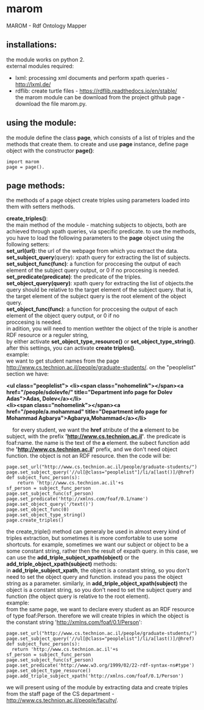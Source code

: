 # marom
MAROM - Rdf Ontology Mapper

## installations:
the module works on python 2.  
external modules required:  
* lxml: processing xml documents and perform xpath queries - http://lxml.de/  
* rdflib: create turtle files - https://rdflib.readthedocs.io/en/stable/  
the marom module can be download from the project github page - download the file marom.py.   

## using the module: 
the module define the class __page__, which consists of a list of triples and the methods that create them.
to create and use __page__ instance, define page object with the constructor **page()**:  
  ```   
  import marom     
  page = page().  
  ```  
  
  ## page methods:  
  
 the methods of a page object create triples using parameters loaded into them with setters methods.  
 
 __create_triples()__:  
 the main method of the module - matching subjects to objects, both are achieved through xpath queries,
 via specific predicate. to use the methods, you have to load the following parameters to the  __page__ object 
 using the following setters:  
 __set_url(url)__: the url of the webpage from which you extract the data.  
 __set_subject_query__(query): xpath query for extracting the list of subjects.  
 __set_subject_func(func)__: a function for proccesing the output of each element of the subject query output, or 0 if no 
 proccesing is needed.  
 __set_predicate(predicate)__: the predicate of the triples.  
 __set_object_query(query)__: xpath query for extracting the list of objects.the query should be relative to the target
 element of the subject query. that is, the target element of the subject query is the root element of the object query.    
 __set_object_func(func)__: a function for proccesing the output of each element of the object query output, or 0 if no   
 proccesing is needed.    
 in adition, you will need to mention wethter the object of the triple is another RDF resource or a reguler string,  
 by either activate __set_object_type_resource()__ or __set_object_type_string()__.    
 after this settings, you can activate __create triples()__.  
 example:  
 we want to get student names from the page http://www.cs.technion.ac.il/people/graduate-students/. on the  "peoplelist" section we have:
   
   
**\<ul class="peoplelist">
 \<li>\<span class="nohomelink">\</span>\<a href="/people/sdolevfe/" title="Department info page for Dolev Adas">Adas, Dolev\</a>\</li>  
  \<li>\<span class="nohomelink">\</span>\<a href="/people/a.mohammad" title="Department info page for Mohammad   Agbarya">Agbarya,Mohammad\</a>\</li>** 
    
    
      
    for every student, we want the __href__ atribute of the __a__ element to be subject, with the prefix __'http://www.cs.technion.ac.il'__. the predicate is foaf:name. the name is the text of the __a__ element.
    the subect function add the __'http://www.cs.technion.ac.il'__ prefix, and we don't need object function.
    the object is not an RDF resource. then the code will be:  
   
  
```  
page.set_url("http://www.cs.technion.ac.il/people/graduate-students/")        
page.set_subject_query('//ul[@class="peoplelist"]/li/a[last()]/@href)
def subject_func_person(s):      
	return 'http://www.cs.technion.ac.il'+s    
sf_person = subject_func_person  
page.set_subject_func(sf_person)        
page.set_predicate('http://xmlns.com/foaf/0.1/name')    
page.set_object_query('/text()')    
page.set_object_func(0)    
page.set_object_type_string()    
page.create_triples() 
```  
   
the create_triple() method can generaly be used in almost every kind of triples extraction, but sometimes it is more comfortable to use 
some shortcuts. for example, sometimes we want our subject or object to be a some constant string, rather then the result of expath query. in this case, we can use the __add_triple_subject_xpath(object)__ or the __add_triple_object_xpath(subject)__ methods:  
in __add_triple_subject_xpath__, the object is a constant string, so you don't need to set the object query and function. instead you pass the object string as a parameter. similarly, in __add_triple_object_xpath(subject)__ the object is a constant string, so you don't need to set the subject query and function (the object query is relative to the root element).  
example:  
from the same page, we want to declare every student as an RDF resource of type foaf:Person. therefore we will create triples in which the object is the constant string 'http://xmlns.com/foaf/0.1/Person':  
  
  ```  
page.set_url("http://www.cs.technion.ac.il/people/graduate-students/")        
page.set_subject_query('//ul[@class="peoplelist"]/li/a[last()]/@href)
def subject_func_person(s):      
	return 'http://www.cs.technion.ac.il'+s    
sf_person = subject_func_person  
page.set_subject_func(sf_person)        
page.set_predicate('http://www.w3.org/1999/02/22-rdf-syntax-ns#type')      
page.set_object_type_resource()    
page.add_triple_subject_xpath('http://xmlns.com/foaf/0.1/Person')
 
```  

  
  


 
 
 



  
we will present using of the module by extracting data and create triples from the staff page of the CS department - 
http://www.cs.technion.ac.il/people/faculty/.

